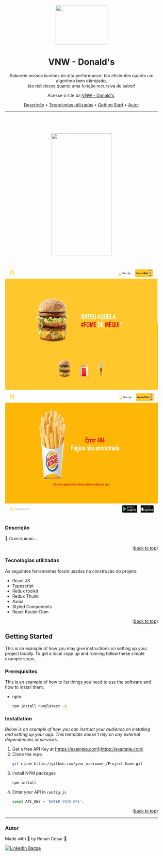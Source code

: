 <a name="readme-top"></a>

<br />
<div align="center">
  <a href="https://vnw-donalds.vercel.app/">
    <img align="center" width="170" height="130" src="./src/assets/banner-branco.png">
  </a>
  <h1>VNW - Donald's</h1>
</div>

<p align="center">Saboreie nossos lanches de alta performance: tão eficientes quanto um algoritmo bem otimizado,</br> tão deliciosos quanto uma função recursiva de sabor!</p>
<p align="center">Acesse o site da <a href="https://vnw-donalds.vercel.app/">VNW - Donald's</a>.</p>

<p align="center">
 <a href="#Descrição">Descrição</a> •
 <a href="#Tecnologias">Tecnologias utilizadas</a> •
 <a href="#start">Getting Start</a> •
 <a href="#autor">Autor</a>
</p>

---

<br>


<h1 align="center">  
  <p align="center">
  <img width="200" height="400" src="./src/assets/mobile.png"><br><br>
  <img width="800" height="400" src="./src/assets/home.png">
  <img width="800" height="400" src="./src/assets/erro.png">
</p>

</h1>

<a id="Descrição"></a>
### Descrição

:construction:
Construindo...

<p align="right">(<a href="#readme-top">back to top</a>)</p>

<a id="Tecnologias"></a>
### Tecnologias utilizadas

As seguintes ferramentas foram usadas na construção do projeto:

- React JS
- Typescript
- Redux toolkit
- Redux Thunk
- Axios
- Styled Components
- React Router Dom

<p align="right">(<a href="#readme-top">back to top</a>)</p>

<a id="start"></a>
## Getting Started

This is an example of how you may give instructions on setting up your project locally.
To get a local copy up and running follow these simple example steps.

### Prerequisites

This is an example of how to list things you need to use the software and how to install them.
* npm
  ```sh
  npm install npm@latest -g
  ```

### Installation

_Below is an example of how you can instruct your audience on installing and setting up your app. This template doesn't rely on any external dependencies or services._

1. Get a free API Key at [https://example.com](https://example.com)
2. Clone the repo
   ```sh
   git clone https://github.com/your_username_/Project-Name.git
   ```
3. Install NPM packages
   ```sh
   npm install
   ```
4. Enter your API in `config.js`
   ```js
   const API_KEY = 'ENTER YOUR API';
   ```

<p align="right">(<a href="#readme-top">back to top</a>)</p>

---

### Autor

Made with 💜 by Renan Cesar 👋

[![LinkedIn Badge](https://img.shields.io/badge/-Renan_Cesar-blue?style=flat-square&logo=Linkedin&logoColor=white&link=https://www.linkedin.com/in/renan-cesar/)](https://www.linkedin.com/in/renan-cesar/)
